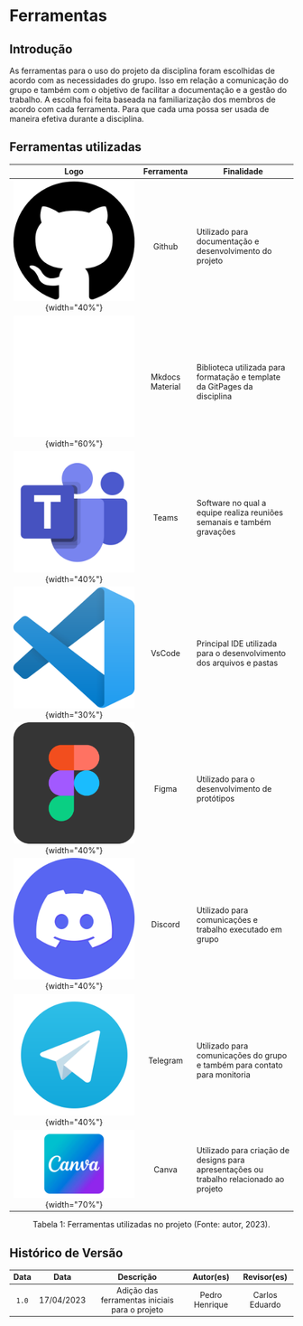 # Ferramentas 

## Introdução
As ferramentas para o uso do projeto da disciplina foram escolhidas de acordo com as necessidades do grupo. Isso em relação a comunicação do grupo e também com o objetivo de facilitar a documentação e a gestão do trabalho. A escolha foi feita baseada na familiarização dos membros de acordo com cada ferramenta. Para que cada uma possa ser usada de maneira efetiva durante a disciplina.

## Ferramentas utilizadas

|                                                                                         Logo                                                              | Ferramenta  | Finalidade                                                                                                                                                                                      |
|:------------------------------------------------------------------------------------------------------------------------------------------------------------------------------------:|:-----------:| ----------------------------------------------------------------------------------------------------------------------------------------------------------------------------------------------- |
| ![Github](../assets/ferramentas/logo_github.png){width="40%"} |   Github    | Utilizado para documentação e desenvolvimento do projeto                                                                                                    |
| ![Mkdocs Material](../assets/ferramentas/logo.svg){width="60%"}  | Mkdocs Material  | Biblioteca utilizada para formatação e template da GitPages da disciplina                                     |
|  ![Microsoft Teams](../assets/ferramentas/logo-microsoft-teams.png){width="40%"}   |   Teams  | Software no qual a equipe realiza reuniões semanais e também gravações                                                                 |
| ![Visual Studio Code](../assets/ferramentas/vscode.png){width="30%"} |   VsCode    | Principal IDE utilizada para o desenvolvimento dos arquivos e pastas |
|       ![Figma](../assets/ferramentas/figmaLogo.png){width="40%"}      | Figma  | Utilizado para o desenvolvimento de protótipos                                                                                                                  |
|     ![Discord](../assets/ferramentas/discord-logo.png){width="40%"}     |   Discord   | Utilizado para comunicações e trabalho executado em grupo                                                                                                                      |
|     ![Telegram](../assets/ferramentas/logo-telegram.png){width="40%"}     |  Telegram   | Utilizado para comunicações do grupo e também para contato para monitoria                                                                          |
|     ![Canva](../assets/ferramentas/Canva-Logotipo.png){width="70%"}     |  Canva   | Utilizado para criação de designs para apresentações ou trabalho relacionado ao projeto                                                                         |

<center>
Tabela 1: Ferramentas utilizadas no projeto (Fonte: autor, 2023).
</center>

## Histórico de Versão

| Data  |    Data    |                            Descrição                            |   Autor(es)   |  Revisor(es)  |
| :---: | :--------: | :-------------------------------------------------------------: | :-----------: | :-----------: |
| `1.0` | 17/04/2023 |                Adição das ferramentas iniciais para o projeto               | Pedro Henrique  | Carlos Eduardo |